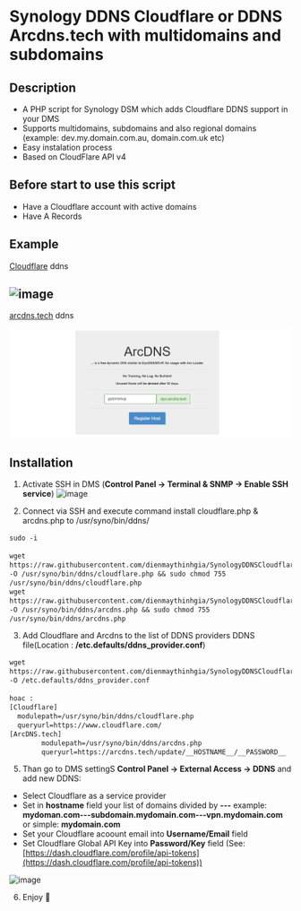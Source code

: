 Synology DDNS Cloudflare or DDNS Arcdns.tech with multidomains and subdomains
========================

Description
---------------
* A PHP script for Synology DSM which adds Cloudflare DDNS support in your DMS
* Supports multidomains, subdomains and also regional domains (example: dev.my.domain.com.au, domain.com.uk etc)
* Easy instalation process
* Based on CloudFlare API v4

Before start to use this script
---------------
* Have a Cloudflare account with active domains
* Have A Records

Example
---------------
[Cloudflare](https://www.cloudflare.com/) ddns

![image](example1.png)
---------------
[arcdns.tech](https://arcdns.tech/) ddns

![image](Arcdns.png)

Installation
----------------
1. Activate SSH in DMS (__Control Panel -> Terminal & SNMP -> Enable SSH service__)
![image](example2.png)

2. Connect via SSH and execute command  install cloudflare.php & arcdns.php to /usr/syno/bin/ddns/

```
sudo -i

wget https://raw.githubusercontent.com/dienmaythinhgia/SynologyDDNSCloudflareMultidomain/master/cloudflare.php -O /usr/syno/bin/ddns/cloudflare.php && sudo chmod 755 /usr/syno/bin/ddns/cloudflare.php
wget https://raw.githubusercontent.com/dienmaythinhgia/SynologyDDNSCloudflareMultidomain/master/arcdns.php -O /usr/syno/bin/ddns/arcdns.php && sudo chmod 755 /usr/syno/bin/ddns/arcdns.php
```

3. Add Cloudflare and Arcdns to the list of DDNS providers DDNS file(Location : __/etc.defaults/ddns_provider.conf__)

```
wget https://raw.githubusercontent.com/dienmaythinhgia/SynologyDDNSCloudflareMultidomain/master/ddns_provider.conf -O /etc.defaults/ddns_provider.conf

hoac :
[Cloudflare]
  modulepath=/usr/syno/bin/ddns/cloudflare.php
  queryurl=https://www.cloudflare.com/
[ArcDNS.tech]
        modulepath=/usr/syno/bin/ddns/arcdns.php
        queryurl=https://arcdns.tech/update/__HOSTNAME__/__PASSWORD__
```

5. Than go to DMS settingS __Control Panel -> External Access -> DDNS__ and add new DDNS:

* Select Cloudflare as a service provider
* Set in __hostname__ field your list of domains divided by __---__ example: __mydoman.com---subdomain.mydomain.com---vpn.mydomain.com__ or simple: __mydomain.com__
* Set your Cloudflare acoount email into __Username/Email__ field
* Set Cloudflare Global API Key into __Password/Key__ field (See: [https://dash.cloudflare.com/profile/api-tokens](https://dash.cloudflare.com/profile/api-tokens))

![image](example3.png)

6. Enjoy 🍺
